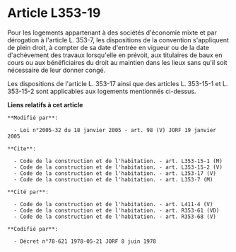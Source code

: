 # Article L353-19

Pour les logements appartenant à des sociétés d'économie mixte et par dérogation à l'article L. 353-7, les dispositions de la
convention s'appliquent de plein droit, à compter de sa date d'entrée en vigueur ou de la date d'achèvement des travaux
lorsqu'elle en prévoit, aux titulaires de baux en cours ou aux bénéficiaires du droit au maintien dans les lieux sans qu'il
soit nécessaire de leur donner congé.

Les dispositions de l'article L. 353-17 ainsi que des articles L. 353-15-1 et L. 353-15-2 sont applicables aux logements
mentionnés ci-dessus.

**Liens relatifs à cet article**

	**Modifié par**:

	  - Loi n°2005-32 du 18 janvier 2005 - art. 98 (V) JORF 19 janvier 2005

	**Cite**:

	  - Code de la construction et de l'habitation. - art. L353-15-1 (M)
	  - Code de la construction et de l'habitation. - art. L353-15-2 (V)
	  - Code de la construction et de l'habitation. - art. L353-17 (V)
	  - Code de la construction et de l'habitation. - art. L353-7 (M)

	**Cité par**:

	  - Code de la construction et de l'habitation. - art. L411-4 (V)
	  - Code de la construction et de l'habitation. - art. R353-61 (VD)
	  - Code de la construction et de l'habitation. - art. R353-68 (V)

	**Codifié par**:

	  - Décret n°78-621 1978-05-21 JORF 8 juin 1978
